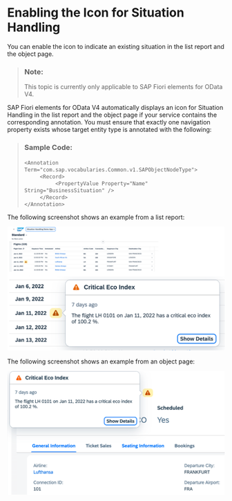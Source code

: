 <!-- loiofe4b9013feb04bbfae94f1040a796781 -->

# Enabling the Icon for Situation Handling

You can enable the icon to indicate an existing situation in the list report and the object page.

> ### Note:  
> This topic is currently only applicable to SAP Fiori elements for OData V4.

SAP Fiori elements for OData V4 automatically displays an icon for Situation Handling in the list report and the object page if your service contains the corresponding annotation. You must ensure that exactly one navigation property exists whose target entity type is annotated with the following:

> ### Sample Code:  
> ```
> <Annotation Term="com.sap.vocabularies.Common.v1.SAPObjectNodeType">
>      <Record>
>           <PropertyValue Property="Name" String="BusinessSituation" />
>      </Record>
> </Annotation>
> ```

The following screenshot shows an example from a list report:

![](images/Situation_Handling_in_a_List_Report_8cbabf0.png)

The following screenshot shows an example from an object page:

![](images/Situation_Handling_on_an_Object_Page_3268202.png)

